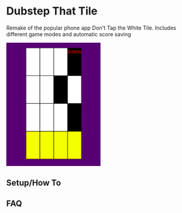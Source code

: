 # Dubstep That Tile
Remake of the popular phone app Don't Tap the White Tile. Includes different game modes and automatic score saving

![Screenshot](readme/gameplay.png)

## Setup/How To

## FAQ


